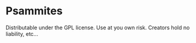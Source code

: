 # Psammites
Distributable under the GPL license.  Use at you own risk.  Creators hold no liability, etc...

